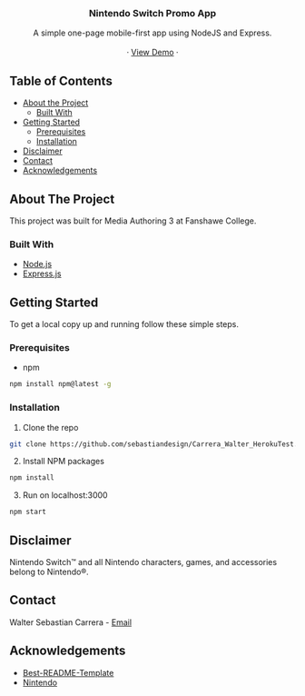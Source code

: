 <!-- PROJECT LOGO -->
<br />
<p align="center">
  <h3 align="center">Nintendo Switch Promo App</h3>

  <p align="center">
    A simple one-page mobile-first app using NodeJS and  Express.
    <br />
    <br />
    ·
    <a href="https://carrera-walter-heroku-test.herokuapp.com/">View Demo</a>
    ·
  </p>
</p>

<!-- TABLE OF CONTENTS -->
## Table of Contents

* [About the Project](#about-the-project)
  * [Built With](#built-with)
* [Getting Started](#getting-started)
  * [Prerequisites](#prerequisites)
  * [Installation](#installation)
* [Disclaimer](#disclaimer)
* [Contact](#contact)
* [Acknowledgements](#acknowledgements)

<!-- ABOUT THE PROJECT -->
## About The Project

This project was built for Media Authoring 3 at Fanshawe College.

### Built With

* [Node.js](https://nodejs.org/en/)
* [Express.js](https://expressjs.com/)

<!-- GETTING STARTED -->
## Getting Started

To get a local copy up and running follow these simple steps.

### Prerequisites

* npm
```sh
npm install npm@latest -g
```

### Installation
 
1. Clone the repo
```sh
git clone https://github.com/sebastiandesign/Carrera_Walter_HerokuTest.git
```
2. Install NPM packages
```sh
npm install
```
3. Run on localhost:3000
```sh
npm start
```

<!-- Disclaimer -->
## Disclaimer

Nintendo Switch™ and all Nintendo characters, games, and accessories belong to Nintendo®.

<!-- CONTACT -->
## Contact

Walter Sebastian Carrera - [Email](mailto:w_carrera@fanshawecollege.ca)

<!-- ACKNOWLEDGEMENTS -->
## Acknowledgements

* [Best-README-Template](https://github.com/othneildrew/Best-README-Template)
* [Nintendo](https://www.nintendo.com/en_CA/)